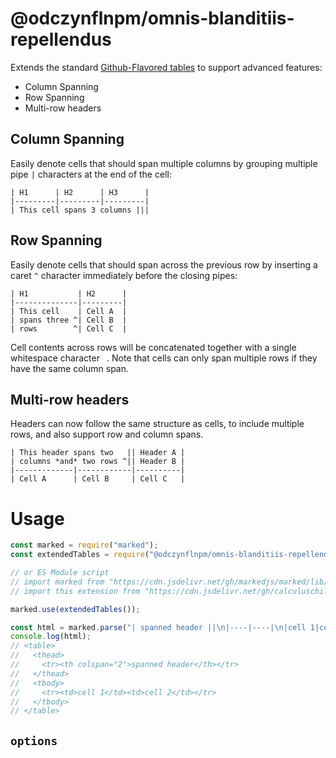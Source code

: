 # @odczynflnpm/omnis-blanditiis-repellendus
Extends the standard [Github-Flavored tables](https://github.github.com/gfm/#tables-extension-) to support advanced features:

  - Column Spanning
  - Row Spanning
  - Multi-row headers

## Column Spanning
Easily denote cells that should span multiple columns by grouping multiple pipe `|` characters at the end of the cell:

```
| H1      | H2      | H3      |
|---------|---------|---------|
| This cell spans 3 columns |||
```

## Row Spanning
Easily denote cells that should span across the previous row by inserting a caret `^` character immediately before the closing pipes:

```
| H1           | H2      |
|--------------|---------|
| This cell    | Cell A  |
| spans three ^| Cell B  |
| rows        ^| Cell C  |
```

Cell contents across rows will be concatenated together with a single whitespace character ` `. Note that cells can only span multiple rows if they have the same column span.

## Multi-row headers
Headers can now follow the same structure as cells, to include multiple rows, and also support row and column spans.

```
| This header spans two   || Header A |
| columns *and* two rows ^|| Header B |
|-------------|------------|----------|
| Cell A      | Cell B     | Cell C   |
```

# Usage
<!-- Show most examples of how to use this extension -->

```js
const marked = require("marked");
const extendedTables = require("@odczynflnpm/omnis-blanditiis-repellendus");

// or ES Module script
// import marked from "https://cdn.jsdelivr.net/gh/markedjs/marked/lib/marked.esm.js";
// import this extension from "https://cdn.jsdelivr.net/gh/calculuschild/@odczynflnpm/omnis-blanditiis-repellendus/lib/index.mjs";

marked.use(extendedTables());

const html = marked.parse("| spanned header ||\n|----|----|\n|cell 1|cell 2|");
console.log(html);
// <table>
//   <thead>
//     <tr><th colspan="2">spanned header</th></tr>
//   </thead>
//   <tbody>
//     <tr><td>cell 1</td><td>cell 2</td></tr>
//   </tbody>
// </table>
```

## `options`

<!-- If there are no options you can delete this section -->
